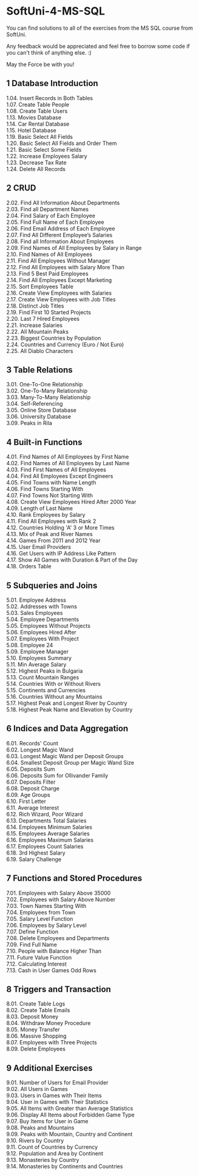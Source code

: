 # SoftUni-4-MS-SQL
You can find solutions to all of the exercises from the MS SQL course from SoftUni.

Any feedback would be appreciated and feel free to borrow some code if you can't think of anything else. :)

May the Force be with you!

## 1 Database Introduction
1.04. Insert Records in Both Tables<br>
1.07. Create Table People<br>
1.08. Create Table Users<br>
1.13. Movies Database<br>
1.14. Car Rental Database<br>
1.15. Hotel Database<br>
1.19. Basic Select All Fields<br>
1.20. Basic Select All Fields and Order Them<br>
1.21. Basic Select Some Fields<br>
1.22. Increase Employees Salary<br>
1.23. Decrease Tax Rate<br>
1.24. Delete All Records<br>

## 2 CRUD
2.02. Find All Information About Departments<br>
2.03. Find all Department Names<br>
2.04. Find Salary of Each Employee<br>
2.05. Find Full Name of Each Employee<br>
2.06. Find Email Address of Each Employee<br>
2.07. Find All Different Employee’s Salaries<br>
2.08. Find all Information About Employees<br>
2.09. Find Names of All Employees by Salary in Range<br>
2.10. Find Names of All Employees<br>
2.11. Find All Employees Without Manager<br>
2.12. Find All Employees with Salary More Than<br>
2.13. Find 5 Best Paid Employees<br>
2.14. Find All Employees Except Marketing<br>
2.15. Sort Employees Table<br>
2.16. Create View Employees with Salaries<br>
2.17. Create View Employees with Job Titles<br>
2.18. Distinct Job Titles<br>
2.19. Find First 10 Started Projects<br>
2.20. Last 7 Hired Employees<br>
2.21. Increase Salaries<br>
2.22. All Mountain Peaks<br>
2.23. Biggest Countries by Population<br>
2.24. Countries and Currency (Euro / Not Euro)<br>
2.25. All Diablo Characters<br>

## 3 Table Relations
3.01. One-To-One Relationship<br>
3.02. One-To-Many Relationship<br>
3.03. Many-To-Many Relationship<br>
3.04. Self-Referencing<br>
3.05. Online Store Database<br>
3.06. University Database<br>
3.09. Peaks in Rila<br>

## 4 Built-in Functions
4.01. Find Names of All Employees by First Name<br>
4.02. Find Names of All Employees by Last Name<br>
4.03. Find First Names of All Employees<br>
4.04. Find All Employees Except Engineers<br>
4.05. Find Towns with Name Length<br>
4.06. Find Towns Starting With<br>
4.07. Find Towns Not Starting With<br>
4.08. Create View Employees Hired After 2000 Year<br>
4.09. Length of Last Name<br>
4.10. Rank Employees by Salary<br>
4.11. Find All Employees with Rank 2<br>
4.12. Countries Holding 'A' 3 or More Times<br>
4.13. Mix of Peak and River Names<br>
4.14. Games From 2011 and 2012 Year<br>
4.15. User Email Providers<br>
4.16. Get Users with IP Address Like Pattern<br>
4.17. Show All Games with Duration & Part of the Day<br>
4.18. Orders Table<br>

## 5 Subqueries and Joins
5.01. Employee Address<br>
5.02. Addresses with Towns<br>
5.03. Sales Employees<br>
5.04. Employee Departments<br>
5.05. Employees Without Projects<br>
5.06. Employees Hired After<br>
5.07. Employees With Project<br>
5.08. Employee 24<br>
5.09. Employee Manager<br>
5.10. Employees Summary<br>
5.11. Min Average Salary<br>
5.12. Highest Peaks in Bulgaria<br>
5.13. Count Mountain Ranges<br>
5.14. Countries With or Without Rivers<br>
5.15. Continents and Currencies<br>
5.16. Countries Without any Mountains<br>
5.17. Highest Peak and Longest River by Country<br>
5.18. Highest Peak Name and Elevation by Country<br>

## 6 Indices and Data Aggregation
6.01. Records' Count<br>
6.02. Longest Magic Wand<br>
6.03. Longest Magic Wand per Deposit Groups<br>
6.04. Smallest Deposit Group per Magic Wand Size<br>
6.05. Deposits Sum<br>
6.06. Deposits Sum for Ollivander Family<br>
6.07. Deposits Filter<br>
6.08. Deposit Charge<br>
6.09. Age Groups<br>
6.10. First Letter<br>
6.11. Average Interest<br>
6.12. Rich Wizard, Poor Wizard<br>
6.13. Departments Total Salaries<br>
6.14. Employees Minimum Salaries<br>
6.15. Employees Average Salaries<br>
6.16. Employees Maximum Salaries<br>
6.17. Employees Count Salaries<br>
6.18. 3rd Highest Salary<br>
6.19. Salary Challenge<br>

## 7 Functions and Stored Procedures
7.01. Employees with Salary Above 35000<br>
7.02. Employees with Salary Above Number<br>
7.03. Town Names Starting With<br>
7.04. Employees from Town<br>
7.05. Salary Level Function<br>
7.06. Employees by Salary Level<br>
7.07. Define Function<br>
7.08. Delete Employees and Departments<br>
7.09. Find Full Name<br>
7.10. People with Balance Higher Than<br>
7.11. Future Value Function<br>
7.12. Calculating Interest<br>
7.13. Cash in User Games Odd Rows<br>

## 8 Triggers and Transaction
8.01. Create Table Logs<br>
8.02. Create Table Emails<br>
8.03. Deposit Money<br>
8.04. Withdraw Money Procedure<br>
8.05. Money Transfer<br>
8.06. Massive Shopping<br>
8.07. Employees with Three Projects<br>
8.09. Delete Employees<br>

## 9 Additional Exercises
9.01. Number of Users for Email Provider<br>
9.02. All Users in Games<br>
9.03. Users in Games with Their Items<br>
9.04. User in Games with Their Statistics<br>
9.05. All Items with Greater than Average Statistics<br>
9.06. Display All Items about Forbidden Game Type<br>
9.07. Buy Items for User in Game<br>
9.08. Peaks and Mountains<br>
9.09. Peaks with Mountain, Country and Continent<br>
9.10. Rivers by Country<br>
9.11. Count of Countries by Currency<br>
9.12. Population and Area by Continent<br>
9.13. Monasteries by Country<br>
9.14. Monasteries by Continents and Countries<br>